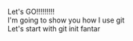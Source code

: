 Let's GO!!!!!!!!!<br />
I'm going to show you how I use git <br />
Let's start with git init fantar


